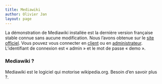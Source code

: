```yaml
---
title: Mediawiki
author: Olivier Jan
layout: page
--- 
```


La démonstration de Mediawiki installée est la dernière version française stable connue sans aucune modification. Nous l’avons obtenue sur le [site officiel][1]. Vous pouvez vous connecter en [client][2] ou en [administrateur][3]. L’identifiant de connexion est « admin » et le mot de passe « demo ».

### Mediawiki ?

 [1]: http://www.mediawiki.org/wiki/MediaWiki/fr
 [2]: http://demo.cms-fr.net/mediawiki/index.php/Accueil
 [3]: http://demo.cms-fr.net/mediawiki/index.php?title=Special:Connexion&returnto=Accueil

Mediawiki est le logiciel qui motorise wikipedia.org. Besoin d’en savoir plus ?.